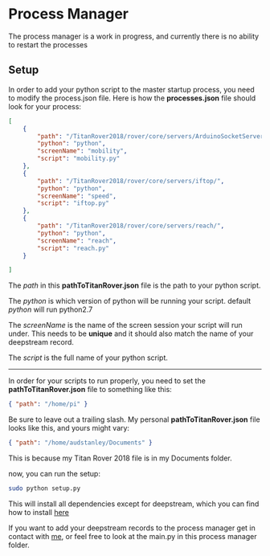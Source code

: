 # Process Manager

The process manager is a work in progress, and currently there is no ability to restart the processes

## Setup

In order to add your python script to the master startup process, you need to modify the process.json file.
Here is how the **processes.json** file should look for your process:

```json
[
    {
        "path": "/TitanRover2018/rover/core/servers/ArduinoSocketServer/",
        "python": "python",
        "screenName": "mobility",
        "script": "mobility.py"
    },
    {
        "path": "/TitanRover2018/rover/core/servers/iftop/",
        "python": "python",
        "screenName": "speed",
        "script": "iftop.py"
    },
    {
        "path": "/TitanRover2018/rover/core/servers/reach/",
        "python": "python",
        "screenName": "reach",
        "script": "reach.py"
    }

]
```
The *path* in this **pathToTitanRover.json** file is the path to your python script.

The *python* is which version of python will be running your script.  default *python* will run python2.7

The *screenName* is the name of the screen session your script will run under.  This needs to be **unique** and
it should also match the name of your deepstream record.

The *script* is the full name of your python script.

-----

In order for your scripts to run properly, you need to set the **pathToTitanRover.json** file to something like this:

```json
{ "path": "/home/pi" }
```

Be sure to leave out a trailing slash.  My personal **pathToTitanRover.json** file looks like this, and yours might vary:

```json
{ "path": "/home/audstanley/Documents" }
```
This is because my Titan Rover 2018 file is in my Documents folder.

now, you can run the setup:

```sh
sudo python setup.py
```

This will install all dependencies except for deepstream, which you can find how to install [here](https://github.com/CSUFTitanRover/TitanRover2018/tree/master/rover/core/servers/Deepstream/ds-server#universal-method-to-install-and-run-deepstream)

If you want to add your deepstream records to the process manager get in contact with [me](https://titanrover.slack.com/messages/audstanley/), 
or feel free to look at the main.py in this process manager folder.